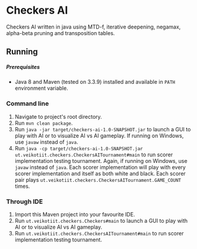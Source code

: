 # Checkers AI
Checkers AI written in java using MTD-f, iterative deepening, negamax, alpha-beta pruning and transposition tables.

## Running
##### Prerequisites
* Java 8 and Maven (tested on 3.3.9) installed and available in `PATH` environment variable.

### Command line
1. Navigate to project's root directory.
2. Run `mvn clean package`.
3. Run `java -jar target/checkers-ai-1.0-SNAPSHOT.jar` to launch a GUI to play with AI or to visualize AI vs AI gameplay. If running on Windows, use `javaw` instead of `java`.
3. Run `java -cp target/checkers-ai-1.0-SNAPSHOT.jar ut.veikotiit.checkers.CheckersAITournament#main` to run scorer implementation testing tournament. Again, if running on Windows, use `javaw` instead of `java`. Each scorer implementation will play with every scorer implementation and itself as both white and black. Each scorer pair plays `ut.veikotiit.checkers.CheckersAITournament.GAME_COUNT` times.

### Through IDE
1. Import this Maven project into your favourite IDE.
2. Run `ut.veikotiit.checkers.Checkers#main` to launch a GUI to play with AI or to visualize AI vs AI gameplay.
3. Run `ut.veikotiit.checkers.CheckersAITournament#main` to run scorer implementation testing tournament. 